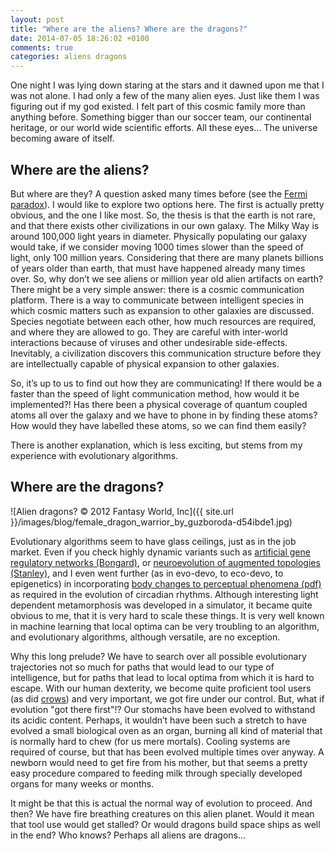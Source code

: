 ```yaml
---
layout: post
title: "Where are the aliens? Where are the dragons?"
date: 2014-07-05 18:26:02 +0100
comments: true
categories: aliens dragons
---
```


One night I was lying down staring at the stars and it dawned upon me that I was not alone. I had only a few of the many alien eyes. Just like them I was figuring out if my god existed. I felt part of this cosmic family more than anything before. Something bigger than our soccer team, our continental heritage, or our world wide scientific efforts. All these eyes... The universe becoming aware of itself.

## Where are the aliens?

But where are they? A question asked many times before (see the [Fermi paradox](http://www.wikiwand.com/en/Fermi_paradox)). I would like to explore two options here. The first is actually pretty obvious, and the one I like most. So, the thesis is that the earth is not rare, and that there exists other civilizations in our own galaxy. The Milky Way is around 100,000 light years in diameter. Physically populating our galaxy would take, if we consider moving 1000 times slower than the speed of light, only 100 million years. Considering that there are many planets billions of years older than earth, that must have happened already many times over. So, why don’t we see aliens or million year old alien artifacts on earth? There might be a very simple answer: there is a cosmic communication platform. There is a way to communicate between intelligent species in which cosmic matters such as expansion to other galaxies are discussed. Species negotiate between each other, how much resources are required, and where they are allowed to go. They are careful with inter-world interactions because of viruses and other undesirable side-effects. Inevitably, a civilization discovers this communication structure before they are intellectually capable of physical expansion to other galaxies.

So, it’s up to us to find out how they are communicating! If there would be a faster than the speed of light communication method, how would it be implemented?! Has there been a physical coverage of quantum coupled atoms all over the galaxy and we have to phone in by finding these atoms? How would they have labelled these atoms, so we can find them easily?

There is another explanation, which is less exciting, but stems from my experience with evolutionary algorithms.

## Where are the dragons?

![Alien dragons? © 2012 Fantasy World, Inc]({{ site.url }}/images/blog/female_dragon_warrior_by_guzboroda-d54ibde1.jpg)

Evolutionary algorithms seem to have glass ceilings, just as in the job market. Even if you check highly dynamic variants such as [artificial gene regulatory networks (Bongard)](http://www.cs.uvm.edu/~jbongard/zoo.html), or [neuroevolution of augmented topologies (Stanley)](http://www.wikiwand.com/en/Neuroevolution_of_augmenting_topologies), and I even went further (as in evo-devo, to eco-devo, to epigenetics) in incorporating [body changes to perceptual phenomena (pdf)](http://www.lucs.lu.se/LUCS/149/rossum.pdf) as required in the evolution of circadian rhythms. Although interesting light dependent metamorphosis was developed in a simulator, it became quite obvious to me, that it is very hard to scale these things. It is very well known in machine learning that local optima can be very troubling to an algorithm, and evolutionary algorithms, although versatile, are no exception.

Why this long prelude? We have to search over all possible evolutionary trajectories not so much for paths that would lead to our type of intelligence, but for paths that lead to local optima from which it is hard to escape. With our human dexterity, we become quite proficient tool users (as did [crows](https://www.youtube.com/watch?v=ZE4BT8QSgZk)) and very important, we got fire under our control. But, what if evolution "got there first"!? Our stomachs have been evolved to withstand its acidic content. Perhaps, it wouldn’t have been such a stretch to have evolved a small biological oven as an organ, burning all kind of material that is normally hard to chew (for us mere mortals). Cooling systems are required of course, but that has been evolved multiple times over anyway. A newborn would need to get fire from his mother, but that seems a pretty easy procedure compared to feeding milk through specially developed organs for many weeks or months.

It might be that this is actual the normal way of evolution to proceed. And then? We have fire breathing creatures on this alien planet. Would it mean that tool use would get stalled? Or would dragons build space ships as well in the end? Who knows? Perhaps all aliens are dragons...


